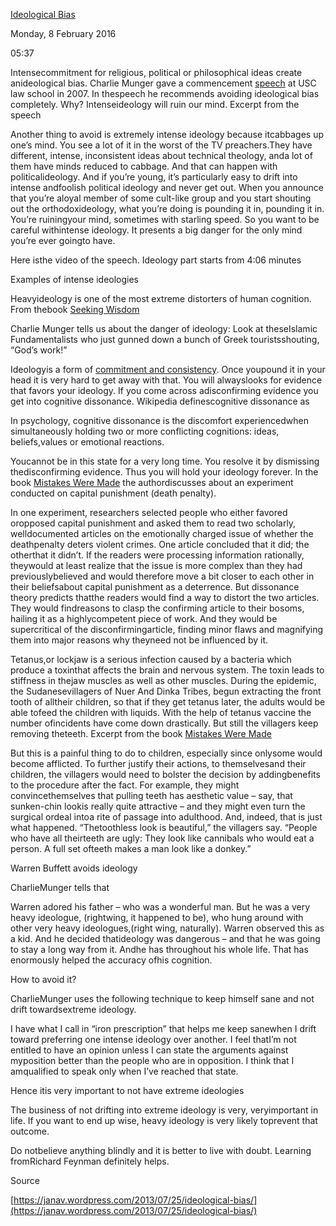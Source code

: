 [Ideological Bias ](http://k2invest.blogspot.in/2016/01/ideological-bias.html)

Monday, 8 February 2016

05:37

Intensecommitment for religious, political or philosophical ideas create anideological bias. Charlie Munger gave a commencement [speech](http://www.valueinvestingworld.com/2007/05/charlie-munger-usc-law-school.html) at USC law school in 2007. In thespeech he recommends avoiding ideological bias completely. Why? Intenseideology will ruin our mind. Excerpt from the speech

Another thing to avoid is extremely intense ideology because itcabbages up one’s mind. You see a lot of it in the worst of the TV preachers.They have different, intense, inconsistent ideas about technical theology, anda lot of them have minds reduced to cabbage. And that can happen with politicalideology. And if you’re young, it’s particularly easy to drift into intense andfoolish political ideology and never get out. When you announce that you’re aloyal member of some cult-like group and you start shouting out the orthodoxideology, what you’re doing is pounding it in, pounding it in. You’re ruiningyour mind, sometimes with starling speed. So you want to be careful withintense ideology. It presents a big danger for the only mind you’re ever goingto have.

Here isthe video of the speech. Ideology part starts from 4:06 minutes

Examples of intense ideologies

Heavyideology is one of the most extreme distorters of human cognition. From thebook [Seeking Wisdom](http://www.amazon.com/Seeking-Wisdom-Darwin-Munger-Edition/dp/1578644283)

Charlie Munger tells us about the danger of ideology: Look at theseIslamic Fundamentalists who just gunned down a bunch of Greek touristsshouting, “God’s work!”

Ideologyis a form of [commitment and consistency](https://janav.wordpress.com/2013/05/27/commitment-and-consistency/). Once youpound it in your head it is very hard to get away with that. You will alwayslooks for evidence that favors your ideology. If you come across adisconfirming evidence you get into cognitive dissonance. Wikipedia definescognitive dissonance as

In psychology, cognitive dissonance is the discomfort experiencedwhen simultaneously holding two or more conflicting cognitions: ideas, beliefs,values or emotional reactions.

Youcannot be in this state for a very long time. You resolve it by dismissing thedisconfirming evidence. Thus you will hold your ideology forever. In the book [Mistakes Were Made](http://www.amazon.com/Mistakes-Were-Made-But-Not/dp/0156033909) the authordiscusses about an experiment conducted on capital punishment (death penalty).

In one experiment, researchers selected people who either favored oropposed capital punishment and asked them to read two scholarly, welldocumented articles on the emotionally charged issue of whether the deathpenalty deters violent crimes. One article concluded that it did; the otherthat it didn’t. If the readers were processing information rationally, theywould at least realize that the issue is more complex than they had previouslybelieved and would therefore move a bit closer to each other in their beliefsabout capital punishment as a deterrence. But dissonance theory predicts thatthe readers would find a way to distort the two articles. They would findreasons to clasp the confirming article to their bosoms, hailing it as a highlycompetent piece of work. And they would be supercritical of the disconfirmingarticle, finding minor flaws and magnifying them into major reasons why theyneed not be influenced by it.

Tetanus,or lockjaw is a serious infection caused by a bacteria which produce a toxinthat affects the brain and nervous system. The toxin leads to stiffness in thejaw muscles as well as other muscles. During the epidemic, the Sudanesevillagers of Nuer And Dinka Tribes, begun extracting the front tooth of alltheir children, so that if they get tetanus later, the adults would be able tofeed the children with liquids. With the help of tetanus vaccine the number ofincidents have come down drastically. But still the villagers keep removing theteeth. Excerpt from the book [Mistakes Were Made](http://www.amazon.com/Mistakes-Were-Made-But-Not/dp/0156033909)

But this is a painful thing to do to children, especially since onlysome would become afflicted. To further justify their actions, to themselvesand their children, the villagers would need to bolster the decision by addingbenefits to the procedure after the fact. For example, they might convincethemselves that pulling teeth has aesthetic value – say, that sunken-chin lookis really quite attractive – and they might even turn the surgical ordeal intoa rite of passage into adulthood. And, indeed, that is just what happened. “Thetoothless look is beautiful,” the villagers say. “People who have all theirteeth are ugly: They look like cannibals who would eat a person. A full set ofteeth makes a man look like a donkey.”

Warren Buffett avoids ideology

CharlieMunger tells that

Warren adored his father – who was a wonderful man. But he was a very heavy ideologue, (rightwing, it happened to be), who hung around with other very heavy ideologues,(right wing, naturally). Warren observed this as a kid. And he decided thatideology was dangerous – and that he was going to stay a long way from it. Andhe has throughout his whole life. That has enormously helped the accuracy ofhis cognition.

How to avoid it?

CharlieMunger uses the following technique to keep himself sane and not drift towardsextreme ideology.

I have what I call in “iron prescription” that helps me keep sanewhen I drift toward preferring one intense ideology over another. I feel thatI’m not entitled to have an opinion unless I can state the arguments against myposition better than the people who are in opposition. I think that I amqualified to speak only when I’ve reached that state.

Hence itis very important to not have extreme ideologies

The business of not drifting into extreme ideology is very, veryimportant in life. If you want to end up wise, heavy ideology is very likely toprevent that outcome.

Do notbelieve anything blindly and it is better to live with doubt. Learning fromRichard Feynman definitely helps.

 

Source

[https://janav.wordpress.com/2013/07/25/ideological-bias/](https://janav.wordpress.com/2013/07/25/ideological-bias/)